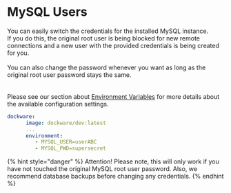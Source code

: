 # MySQL Users

You can easily switch the credentials for the installed MySQL instance.\
If you do this, the original root user is being blocked for new remote connections and a new user with the provided credentials is being created for you.\
\
You can also change the password whenever you want as long as the original root user password stays the same.\
\
\
Please see our section about [Environment Variables](../development/environment-variables.md) for more details about the available configuration settings.

```yaml
dockware:
      image: dockware/dev:latest
      ...
      environment:
         - MYSQL_USER=userABC
         - MYSQL_PWD=supersecret
```

{% hint style="danger" %}
Attention! Please note, this will only work if you have not touched the original MySQL root user password. Also, we recommend database backups before changing any credentials.
{% endhint %}
